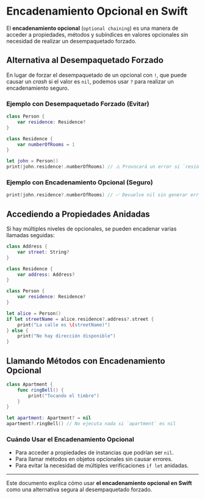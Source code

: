# Encadenamiento Opcional en Swift

El **encadenamiento opcional** (`optional chaining`) es una manera de acceder a propiedades, métodos y subíndices en valores opcionales sin necesidad de realizar un desempaquetado forzado.

## Alternativa al Desempaquetado Forzado

En lugar de forzar el desempaquetado de un opcional con `!`, que puede causar un *crash* si el valor es `nil`, podemos usar `?` para realizar un encadenamiento seguro.

### Ejemplo con Desempaquetado Forzado (Evitar)

```swift
class Person {
    var residence: Residence?
}

class Residence {
    var numberOfRooms = 1
}

let john = Person()
print(john.residence!.numberOfRooms) // ⚠️ Provocará un error si `residence` es nil
```

### Ejemplo con Encadenamiento Opcional (Seguro)

```swift
print(john.residence?.numberOfRooms) // ✅ Devuelve nil sin generar error
```

## Accediendo a Propiedades Anidadas

Si hay múltiples niveles de opcionales, se pueden encadenar varias llamadas seguidas:

```swift
class Address {
    var street: String?
}

class Residence {
    var address: Address?
}

class Person {
    var residence: Residence?
}

let alice = Person()
if let streetName = alice.residence?.address?.street {
    print("La calle es \(streetName)")
} else {
    print("No hay dirección disponible")
}
```

## Llamando Métodos con Encadenamiento Opcional

```swift
class Apartment {
    func ringBell() {
        print("Tocando el timbre")
    }
}

let apartment: Apartment? = nil
apartment?.ringBell() // No ejecuta nada si `apartment` es nil
```

### Cuándo Usar el Encadenamiento Opcional

- Para acceder a propiedades de instancias que podrían ser `nil`.
- Para llamar métodos en objetos opcionales sin causar errores.
- Para evitar la necesidad de múltiples verificaciones `if let` anidadas.

---

Este documento explica cómo usar **el encadenamiento opcional en Swift** como una alternativa segura al desempaquetado forzado.
